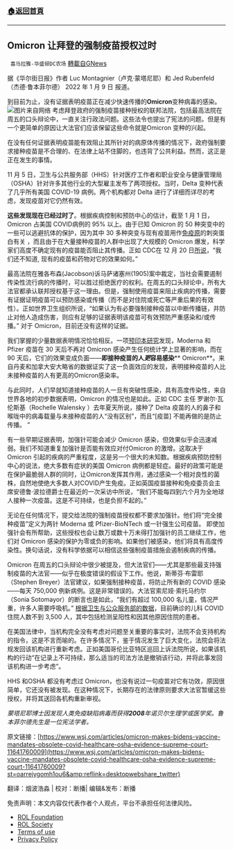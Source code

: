 ###  [:house:返回首頁](https://github.com/ourhimalayas/txt)
---


## Omicron 让拜登的强制疫苗授权过时
` 喜马拉雅-华盛顿DC农场` [轉載自GNews](https://gnews.org/zh-hans/1844259/)

据《华尔街日报》作者 Luc Montagnier（卢克·蒙塔尼耶）和 Jed Rubenfeld（杰德·鲁本菲尔德） 2022 年 1 月 9 日 报道。

到目前为止，没有证据表明疫苗正在减少快速传播的**Omicron**变种病毒的感染。
![](https://assets.gnews.org/wp-content/uploads/2022/01/image002-3.png)图片来自网络
考虑拜登政府的强制疫苗接种授权的联邦法院，包括最高法院在周五的口头辩论中，一直关注行政法问题。这些法令也提出了宪法的问题。但是有一个更简单的原因让大法官们应该保留这些命令就是Omicron 变种的兴起。

在没有任何证据表明疫苗能有效阻止其所针对的病原体传播的情况下，政府强制要求接种疫苗是不合理的、在法律上站不住脚的，也违背了公共利益。然而，这正是正在发生的事情。

11 月 5 日，卫生与公共服务部（HHS）针对医疗工作者和职业安全与健康管理局（OSHA）针对许多其他行业的大型雇主发布了两项授权。当时，Delta 变种代表了几乎所有美国 COVID-19 病例。两个机构都对 Delta 进行了详细而详尽的考虑，发现疫苗对它仍然有效。

**这些发现现在已经过时了**。根据疾病控制和预防中心的估计，截至 1 月 1 日，Omicron 占美国 COVID病例的 95% 以上。由于已知 Omicron 的 50 种突变中的一些可以逃避抗体的保护，因为其中 30 多种突变与现有疫苗用作[免疫原](https://www.wsj.com/market-data/quotes/IMGN)的刺突蛋白有关 ，而且由于在大量接种疫苗的人群中出现了大规模的 Omicron 爆发，科学家们高度不确定现有的疫苗能否阻止其传播。正如 CDC在 12 月 20 日[所说](https://www.cdc.gov/coronavirus/2019-ncov/variants/omicron-variant.html)，“我们还不知道, 现有的疫苗和药物对它的效果如何。”

最高法院在雅各布森(Jacobson)诉马萨诸塞州(1905)案中裁定，当社会需要遏制传染性流行病的传播时，可以胜过拒绝医疗的权利。在周五的口头辩论中，所有大法官都承认联邦授权基于这一理由。但是，强制使用疫苗来阻止疾病的传播，需要有证据证明疫苗可以预防感染或传播（而不是对住院或死亡等严重后果的有效性）。正如世界卫生组织所说，“如果认为有必要强制接种疫苗以中断传播链，并防止对他人造成伤害，则应有足够的证据表明该疫苗可有效预防严重感染和/或传播。” 对于 Omicron，目前还没有这样的证据。

我们掌握的少量数据表明情况恰恰相反。一项[预印本研究](https://www.medrxiv.org/content/10.1101/2021.12.20.21267966v3.full)发现，Moderna 和Pfizer 疫苗在 30 天后不再对 Omicron 感染产生任何统计学上显著的影响，而在 90 天后，它们的效果变成负面——**即接种疫苗的人*更*容易感染**** Omicron**。来自丹麦和加拿大安大略省的数据证实了这一负面效应的发现，表明接种疫苗的人比未接种疫苗的人有更高的Omicron感染率。

与此同时，人们早就知道接种疫苗的人一旦有突破性感染，具有高度传染性，来自世界各地的初步数据表明，Omicron 的情况也是如此。正如 CDC 主任 罗谢尔·瓦伦斯基（Rochelle Walensky ）去年夏天所说，接种了 Delta 疫苗的人的鼻子和喉咙中的病毒载量与未接种疫苗的人“没有区别”，而且“[疫苗] 不能再做的是防止传播。 ”

有一些早期证据表明，加强针可能会减少 Omicron 感染，但效果似乎会迅速减弱。我们不知道重复加强针是否能有效应对付Omicron 的激增。这取决于 Omicron 引起的疾病的严重程度，这是另一个很大的未知数。根据疾病预防控制中心的说法，绝大多数有症状的美国 Omicron 病例都是轻症。最好的政策可能是在保护最脆弱人群的同时，让Omicron发挥其作用，通过感染一个相对良性的菌株，自然地使绝大多数人对COVID产生免疫。正如英国疫苗接种和免疫委员会主席安德鲁·波拉德爵士在最近的一次采访中所说，“我们不能每四到六个月为全地球人接种一次疫苗。这是不可持续，也是负担不起的。”

无论在任何情况下，提交给法院的强制疫苗授权都不要求加强针。他们将“完全接种疫苗”定义为两针 Moderna 或 Pfizer-BioNTech 或一针强生公司疫苗。 即使加强针会有所帮助，这些授权也会让数万或数十万未得打加强针的员工继续工作，他们对 Omicron 感染的保护为零或负的影响。如果他们被感染，他们将具有高度传染性。换句话说，没有科学依据可以相信这些强制疫苗措施会遏制疾病的传播。

Omicron 在周五的口头辩论中很少被提及，但大法官们——尤其是那些最支持强制疫苗的大法官——似乎在极度错误的假设下工作。他说，斯蒂芬·布雷耶（Stephen Breyer）法官建议，如果强制接种疫苗，将防止所有新的 COVID 感染——每天 750,000 例新病例。这是非常错误的。大法官索尼娅·索托马约尔（Sonia Sotomayor）的断言也是如此，“我们有超过 100,000 名儿童，情况严重，许多人需要呼吸机。” [根据卫生与公众服务部的数据](https://healthdata.gov/dataset/COVID-19-Reported-Patient-Impact-and-Hospital-Capa/6xf2-c3ie)，目前确诊的儿科 COVID 住院人数不到 3,500 人，其中包括检测呈阳性和因其他原因住院的患者。

在美国法律中，当机构完全没有考虑对问题至关重要的事实时，法院不会支持机构的指令，这是不言而喻的。在许多情况下，鉴于情况发生了巨大变化，法院会将法规发回该机构进行重新考虑。正如美国哥伦比亚特区巡回上诉法院所说，如果该机构的行动“在记录上不可持续，那么适当的司法方法是撤销该行动，并将此事发回该机构进一步考虑”。

HHS 和OSHA 都没有考虑过 Omicron，也没有说过一句疫苗对它有功效，原因很简单，它还没有被发现。在这种情况下，长期存在的法律原则要求大法官暂缓这些授权，并将其送回各机构重新审视。

*蒙塔尼耶博士因发现人类免疫缺陷病毒而获得**2008**年诺贝尔生理学或医学奖。鲁本菲尔德先生是一位宪法学者。*

原文链接：[https://www.wsj.com/articles/omicron-makes-bidens-vaccine-mandates-obsolete-covid-healthcare-osha-evidence-supreme-court-11641760009](https://www.wsj.com/articles/omicron-makes-bidens-vaccine-mandates-obsolete-covid-healthcare-osha-evidence-supreme-court-11641760009?st=oarrejygomh1ou6&amp;reflink=desktopwebshare_twitter)

翻译：烟波浩淼 | 校对：断播| 编辑&发布：断播

 

免责声明：本文内容仅代表作者个人观点，平台不承担任何法律风险。

- [ROL Foundation](https://rolfoundation.org/)
- [ROL Society](https://rolsociety.org/)
- [Terms of use](https://gnews.org/terms-of-use-3/)
- [Privacy Policy](https://gnews.org/privacy-policy/)
